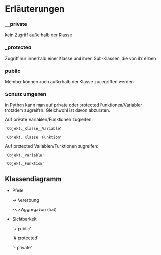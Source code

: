 # Erläuterungen

### __private
<p>kein Zugriff außerhalb der Klasse</p>

### _protected 
<p>Zugriff nur innerhalb einer Klasse und ihren Sub-Klassen, die von ihr erben</p>

### public
<p>Member können auch außerhalb der Klasse zugegriffen werden</p>

### Schutz umgehen

in Python kann man auf private oder protected Funktionen/Variablen trotzdem zugreifen. Gleichwohl ist davon abzuraten.

Auf private Variablen/Funktionen zugreifen:
    
    'Objekt._Klasse__Variable'
    
    'Objekt._Klasse__Funktion'
    
Auf protected Variablen/Funktionen zugreifen:
    
    'Objekt._Variable'
    
    'Objekt._Funktion'


## Klassendiagramm

- Pfeile

    ->  Vererbung
    
    -<> Aggregation (hat)

- Sichtbarkeit

    '+ public'
    
    '# protected'
    
    '- private' 
